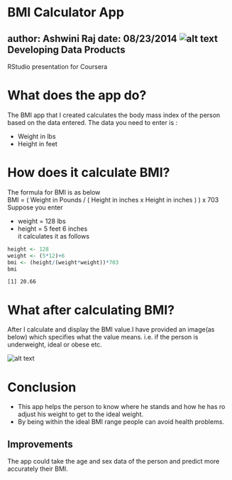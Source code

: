 BMI Calculator App
========================================================
author: Ashwini Raj
date: 08/23/2014
![alt text](http://cdn.marketplaceimages.windowsphone.com/v8/images/5e22a103-da84-46af-ac69-6e24671f9d07?imageType=ws_icon_large)
Developing Data Products
------------------------
RStudio presentation for Coursera


What does the app do?
========================================================

The BMI app that I created calculates the body mass index
of the person based on the data entered. The data you need 
to enter is :

- Weight in lbs
- Height in feet


How does it calculate BMI?
========================================================
The formula for BMI is as below         
BMI = ( Weight in Pounds / ( Height in inches x Height in inches ) ) x 703            
Suppose you enter     
- weight = 128 lbs      
- height = 5 feet 6 inches      
it calculates it as follows

```r
height <- 128
weight <- (5*12)+6
bmi <- (height/(weight*weight))*703
bmi
```

```
[1] 20.66
```


What after calculating BMI?
========================================================

After I calculate and display the BMI value.I have provided
an image(as below) which specifies what the value means. i.e.
if the person is underweight, ideal or obese etc.

![alt text](http://trialx.com/curetalk/wp-content/blogs.dir/7/files/2011/09/BMI.jpg)

Conclusion
========================================================
- This app helps the person to know where he stands and how he has ro adjust his weight
to get to the ideal weight.
- By being within the ideal BMI range people can avoid health problems.

Improvements
------------
The app could take the age and sex data of the person and predict more accurately their BMI.
